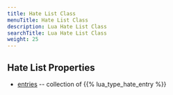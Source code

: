 ```yaml
---
title: Hate List Class
menuTitle: Hate List Class
description: Lua Hate List Class
searchTitle: Lua Hate List Class
weight: 25
---
```


## Hate List Properties
- [entries](entries) -- collection of {{% lua_type_hate_entry %}}